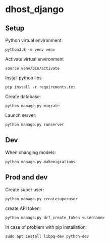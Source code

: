 # dhost_django


## Setup

Python virtual environment
```
python3.8 -m venv venv
```

Activate virtual environment
```
source venv/bin/activate
```

Install python libs
```
pip install -r requirements.txt
```

Create database:
```
python manage.py migrate
```

Launch server:
```
python manage.py runserver
```

## Dev

When changing models:
```
python manage.py makemigrations
```

## Prod and dev

Create super user:
```
python manage.py createsuperuser
```

create API token:
```
python manage.py drf_create_token <username>
```

In case of problem with pip installation:
```
sudo apt install libpq-dev python-dev
```

